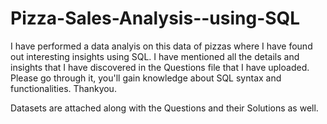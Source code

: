 # Pizza-Sales-Analysis--using-SQL
I have performed a data analyis on this data of pizzas where I have found out interesting insights using SQL. I have mentioned all the details and insights that I have discovered in the Questions file  that I have uploaded. Please go through it, you'll gain knowledge about SQL syntax and functionalities. Thankyou.

Datasets are attached along with the Questions and their Solutions as well.
